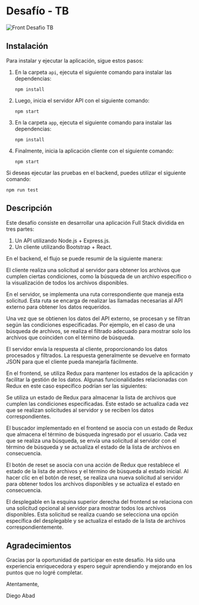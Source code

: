 # Desafío - TB

![Front Desafio TB](https://drive.google.com/file/d/1QkqLsyAwHucoXgdzr3hseFg-28sm42MJ/view?usp=sharing)

## Instalación

Para instalar y ejecutar la aplicación, sigue estos pasos:

1. En la carpeta `api`, ejecuta el siguiente comando para instalar las dependencias:
   ```
   npm install
   ```
2. Luego, inicia el servidor API con el siguiente comando:
   ```
   npm start
   ```
3. En la carpeta `app`, ejecuta el siguiente comando para instalar las dependencias:
   ```
   npm install
   ```
4. Finalmente, inicia la aplicación cliente con el siguiente comando:
   ```
   npm start
   ```

Si deseas ejecutar las pruebas en el backend, puedes utilizar el siguiente comando:
```
npm run test
```

## Descripción

Este desafío consiste en desarrollar una aplicación Full Stack dividida en tres partes:

1. Un API utilizando Node.js + Express.js.
2. Un cliente utilizando Bootstrap + React.


En el backend, el flujo se puede resumir de la siguiente manera:

El cliente realiza una solicitud al servidor para obtener los archivos que cumplen ciertas condiciones, como la búsqueda de un archivo específico o la visualización de todos los archivos disponibles.

En el servidor, se implementa una ruta correspondiente que maneja esta solicitud. Esta ruta se encarga de realizar las llamadas necesarias al API externo para obtener los datos requeridos.

Una vez que se obtienen los datos del API externo, se procesan y se filtran según las condiciones especificadas. Por ejemplo, en el caso de una búsqueda de archivos, se realiza el filtrado adecuado para mostrar solo los archivos que coinciden con el término de búsqueda.

El servidor envía la respuesta al cliente, proporcionando los datos procesados y filtrados. La respuesta generalmente se devuelve en formato JSON para que el cliente pueda manejarla fácilmente.

En el frontend, se utiliza Redux para mantener los estados de la aplicación y facilitar la gestión de los datos. Algunas funcionalidades relacionadas con Redux en este caso específico podrían ser las siguientes:

Se utiliza un estado de Redux para almacenar la lista de archivos que cumplen las condiciones especificadas. Este estado se actualiza cada vez que se realizan solicitudes al servidor y se reciben los datos correspondientes.

El buscador implementado en el frontend se asocia con un estado de Redux que almacena el término de búsqueda ingresado por el usuario. Cada vez que se realiza una búsqueda, se envía una solicitud al servidor con el término de búsqueda y se actualiza el estado de la lista de archivos en consecuencia.

El botón de reset se asocia con una acción de Redux que restablece el estado de la lista de archivos y el término de búsqueda al estado inicial. Al hacer clic en el botón de reset, se realiza una nueva solicitud al servidor para obtener todos los archivos disponibles y se actualiza el estado en consecuencia.

El desplegable en la esquina superior derecha del frontend se relaciona con una solicitud opcional al servidor para mostrar todos los archivos disponibles. Esta solicitud se realiza cuando se selecciona una opción específica del desplegable y se actualiza el estado de la lista de archivos correspondientemente.

## Agradecimientos

Gracias por la oportunidad de participar en este desafío. Ha sido una experiencia enriquecedora y espero seguir aprendiendo y mejorando en los puntos que no logré completar.

Atentamente,

Diego Abad
